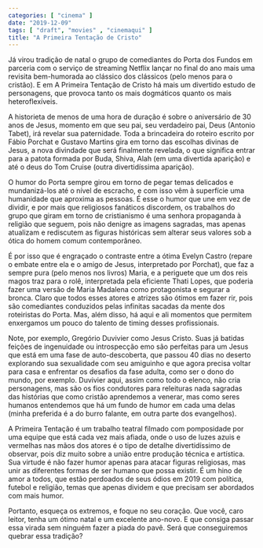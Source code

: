 ```yaml
---
categories: [ "cinema" ]
date: "2019-12-09"
tags: [ "draft", "movies" , "cinemaqui" ]
title: "A Primeira Tentação de Cristo"
---
```

Já virou tradição de natal o grupo de comediantes do Porta dos Fundos
em parceria com o serviço de streaming Netflix lançar no final do
ano mais uma revisita bem-humorada ao clássico dos clássicos (pelo
menos para o cristão). E em A Primeira Tentação de Cristo há mais um
divertido estudo de personagens, que provoca tanto os mais dogmáticos
quanto os mais heteroflexíveis.

A historieta de menos de uma hora de duração é sobre o aniversário
de 30 anos de Jesus, momento em que seu pai, seu verdadeiro pai, Deus
(Antonio Tabet), irá revelar sua paternidade. Toda a brincadeira do
roteiro escrito por Fábio Porchat e Gustavo Martins gira em torno
das escolhas divinas de Jesus, a nova divindade que será finalmente
revelada, o que significa entrar para a patota formada por Buda, Shiva,
Alah (em uma divertida aparição) e até o deus do Tom Cruise (outra
divertidíssima aparição).

O humor do Porta sempre girou em torno de pegar temas delicados e
mundanizá-los até o nível de escracho, e com isso vêm à superfície
uma humanidade que aproxima as pessoas. É esse o humor que une em vez
de dividir, e por mais que religiosos fanáticos discordem, os trabalhos
do grupo que giram em torno de cristianismo é uma senhora propaganda à
religião que seguem, pois não denigre as imagens sagradas, mas apenas
atualizam e rediscutem as figuras históricas sem alterar seus valores
sob a ótica do homem comum contemporâneo.

É por isso que é engraçado o contraste entre a ótima Evelyn Castro
(repare o embate entre ela e o amigo de Jesus, interpretado por Porchat),
que faz a sempre pura (pelo menos nos livros) Maria, e a periguete que
um dos reis magos traz para o rolê, interpretada pela eficiente Thati
Lopes, que poderia fazer uma versão de Maria Madalena como protagonista
e segurar a bronca. Claro que todos esses atores e atrizes são ótimos
em fazer rir, pois são comediantes conduzidos pelas infinitas sacadas
da mente dos roteiristas do Porta. Mas, além disso, há aqui e ali
momentos que permitem enxergamos um pouco do talento de timing desses
profissionais.

Note, por exemplo, Gregório Duvivier como Jesus Cristo. Suas já
batidas feições de ingenuidade ou introspecção emo são perfeitas
para um Jesus que está em uma fase de auto-descoberta, que passou 40
dias no deserto explorando sua sexualidade com seu amiguinho e que agora
precisa voltar para casa e enfrentar os desafios da fase adulta, como ser
o dono do mundo, por exemplo. Duvivier aqui, assim como todo o elenco,
não cria personagens, mas são os fios condutores para releituras nada
sagradas das histórias que como cristão aprendemos a venerar, mas como
seres humanos entendemos que há um fundo de humor em cada uma delas
(minha preferida é a do burro falante, em outra parte dos evangelhos).

A Primeira Tentação é um trabalho teatral filmado com pomposidade por
uma equipe que está cada vez mais afiada, onde o uso de luzes azuis
e vermelhas nas mãos dos atores é o tipo de detalhe divertidíssimo
de observar, pois diz muito sobre a união entre produção técnica e
artística. Sua virtude é não fazer humor apenas para atacar figuras
religiosas, mas unir as diferentes formas de ser humano que possa
existir. É um hino de amor a todos, que estão perdoados de seus ódios
em 2019 com política, futebol e religião, temas que apenas dividem e
que precisam ser abordados com mais humor.

Portanto, esqueça os extremos, e foque no seu coração. Que você,
caro leitor, tenha um ótimo natal e um excelente ano-novo. E que
consiga passar essa virada sem ninguém fazer a piada do pavê. Será
que conseguiremos quebrar essa tradição?
